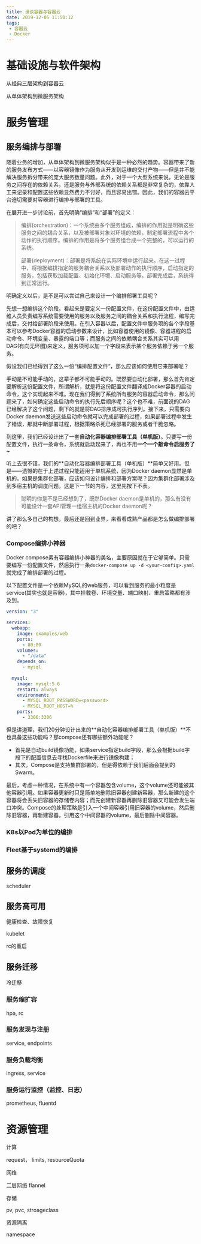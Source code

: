 ```yaml
---
title: 漫谈容器与容器云
date: 2019-12-05 11:50:12
tags: 
 - 容器云
 - Docker
---
```




# 基础设施与软件架构

从经典三层架构到容器云





从单体架构到微服务架构





# 服务管理

## 服务编排与部署

随着业务的增加，从单体架构到微服务架构似乎是一种必然的趋势。容器带来了新的服务发布方式——以容器镜像作为服务从开发到运维的交付产物——但是并不能解决服务拆分带来的庞大服务数量问题。此外，对于一个大型系统来说，无论是服务之间存在的依赖关系，还是服务与外部系统的依赖关系都是非常复杂的，依靠人工来记录和配置这些依赖显然费力不讨好，而且容易出错。因此，我们的容器云平台迫切需要对容器进行编排与部署的工具。

在展开进一步讨论前，首先明确“编排”和“部署”的定义：

> 编排(orchestration)：一个系统由多个服务组成，编排的作用就是明确这些服务之间的耦合关系，以及被部署对象对环境的依赖，制定部署流程中各个动作的执行顺序。编排的作用是将多个服务组合成一个完整的，可以运行的系统。
>
> 部署(deployment)：部署是将系统在实际环境中运行起来。在这一过程中，将根据编排指定的服务耦合关系以及部署动作的执行顺序，启动指定的服务，包括获取加载配置、初始化环境、启动服务等。部署完成后，系统得到正常运行。

明确定义以后，是不是可以尝试自己来设计一个编排部署工具呢？

先想一想编排这个阶段。看起来是要定义一份配置文件，在这份配置文件中，由运维人员负责编写系统需要使用的服务以及服务之间的耦合关系和执行流程，编写完成后，交付给部署阶段来使用。在引入容器以后，配置文件中服务项的各个字段基本可以参考Docker容器的启动参数来设计，比如容器使用的镜像、容器进程的启动命令、环境变量、暴露的端口等；而服务之间的依赖耦合关系其实可以用DAG(有向无环图)来定义，服务项可以加一个字段来表示某个服务依赖于另一个服务。

假设我们已经得到了这么一份“编排配置文件“，那么应该如何使用它来部署呢？

手动是不可能手动的，这辈子都不可能手动的。既然要自动化部署，那么首先肯定要解析这份配置文件，所谓解析，就是将这份配置文件翻译成Docker容器的启动命令，这个实现起来不难。现在我们得到了系统所有服务的容器启动命令，那么问题来了，如何确定这些启动命令的执行先后顺序呢？这个也不难，前面说的DAG已经解决了这个问题，剩下的就是将DAG排序成可执行序列。接下来，只需要向Docker daemon发送这些启动命令就可以完成部署的过程，如果部署过程中发生了错误，那就中断部署过程，根据策略杀死已经部署的服务或者干脆忽略。

到这里，我们已经设计出了一套**自动化容器编排部署工具（单机版）**。只要写一份配置文件，执行一条命令，系统就启动起来了，再也不用**一个一个敲命令启服务了~**

听上去很不错，我们的**自动化容器编排部署工具（单机版）**简单又好用。但是——遗憾的在于上述过程只能适用于单机系统，因为Docker daemon显然是单机的。如果是集群化部署，应该如何设计编排和部署方案呢？因为集群化部署涉及到多宿主机的调度问题，这是下一节的内容，这里先按下不表。

> 聪明的你是不是已经想到了，既然Docker daemon是单机的，那么有没有可能设计一套API管理一组宿主机的Docker daemon呢？

讲了那么多自己的构想，最后还是回到业界，来看看成熟产品都是怎么做编排部署的吧？

### Compose编排小神器

Docker compose素有容器编排小神器的美名，主要原因就在于它够简单。只需要编写一份配置文件，然后执行一条`docker-compose up -d <your-config>.yaml  `就完成了编排部署的过程。

以下配置文件是一个依赖MySQL的web服务，可以看到服务的最小粒度是service(其实也就是容器)，其中挂载卷、环境变量、端口映射、重启策略都有涉及到。

```yaml
version: "3"

services:
  webapp:
    image: examples/web
    ports:
      - 80:80
    volumes:
      - "/data"
    depends_on:
      - mysql
  
  mysql:
    image: mysql:5.6
    restart: always
    environment:
      - MYSQL_ROOT_PASSWORD=<password>
      - MYSQL_ROOT_HOST=%
    ports:
      - 3306:3306
```

但是讲道理，我们20分钟设计出来的**自动化容器编排部署工具（单机版）**不也具备这些功能吗？那compose还有哪些额外功能呢？

- 首先是自动build镜像功能，如果service指定build字段，那么会根据build字段下的配置信息去寻找Dockerfile来进行镜像构建；
- 其次，Compose是支持集群部署的，但是得依赖于我们后面会提到的Swarm。

最后，考虑一种情况，在系统中有一个容器包含volume，这个volume还可能被其他容器引用。如果容器更新时只是简单地删除旧容器创建新容器，那么新建的这个容器将会丢失旧容器的存储卷内容；而先创建新容器再删除旧容器又可能会发生端口冲突。Compose的处理策略是引入一个中间容器引用旧容器的volume，然后删除旧容器，再新建容器，引用这个中间容器的volume，最后删除中间容器。

### K8s以Pod为单位的编排





### Fleet基于systemd的编排





## 服务的调度

scheduler



## 服务高可用

健康检查、故障恢复

kubelet

rc的重启



## 服务迁移

冷迁移



### 服务缩扩容

hpa, rc



### 服务发现与注册

service, endpoints



### 服务负载均衡

ingress, service



### 服务运行监控（监控、日志）

prometheus, fluentd



# 资源管理

计算

request， limits, resourceQuota



网络

二层网络 flannel



存储

pv, pvc, stroageclass



资源隔离

namespace

